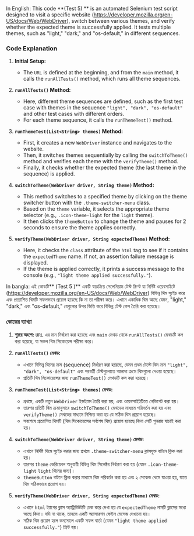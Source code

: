 In English:
This code **(Test 5) ** is an automated Selenium test script designed to visit a specific website (https://developer.mozilla.org/en-US/docs/Web/WebDriver), switch between various themes, and verify whether the expected theme is successfully applied. It tests multiple themes, such as "light," "dark," and "os-default," in different sequences.

### Code Explanation

1. **Initial Setup:** 
   - The `URL` is defined at the beginning, and from the `main` method, it calls the `runAllTests()` method, which runs all theme sequences.

2. **`runAllTests()` Method:** 
   - Here, different theme sequences are defined, such as the first test case with themes in the sequence `"light", "dark", "os-default"` and other test cases with different orders.
   - For each theme sequence, it calls the `runThemeTest()` method.

3. **`runThemeTest(List<String> themes)` Method:** 
   - First, it creates a new `WebDriver` instance and navigates to the website.
   - Then, it switches themes sequentially by calling the `switchToTheme()` method and verifies each theme with the `verifyTheme()` method.
   - Finally, it checks whether the expected theme (the last theme in the sequence) is applied.

4. **`switchToTheme(WebDriver driver, String theme)` Method:** 
   - This method switches to a specified theme by clicking on the theme switcher button with the `.theme-switcher-menu` class.
   - Based on the `theme` variable, it selects the appropriate theme selector (e.g., `.icon-theme-light` for the `light` theme).
   - It then clicks the `themeButton` to change the theme and pauses for 2 seconds to ensure the theme applies correctly.

5. **`verifyTheme(WebDriver driver, String expectedTheme)` Method:** 
   - Here, it checks the `class` attribute of the `html` tag to see if it contains the `expectedTheme` name. If not, an assertion failure message is displayed.
   - If the theme is applied correctly, it prints a success message to the console (e.g., `"light theme applied successfully."`).

In bangla:
এই কোডটি** (Test 5 )** একটি স্বয়ংক্রিয় সেলেনিয়াম টেস্ট স্ক্রিপ্ট যা নির্দিষ্ট ওয়েবসাইটে (https://developer.mozilla.org/en-US/docs/Web/WebDriver) বিভিন্ন থিম স্যুইচ করে এবং প্রত্যাশিত থিমটি সফলভাবে প্রয়োগ হয়েছে কি না তা পরীক্ষা করে। এখানে একাধিক থিম আছে যেমন, "light," "dark," এবং "os-default," যেগুলোর উপর ভিত্তি করে বিভিন্ন টেস্ট কেস তৈরি করা হয়েছে।

### কোডের ব্যাখ্যা

1. **শুরুর অংশে:** `URL` এর মান নির্ধারণ করা হয়েছে এবং `main` মেথড থেকে `runAllTests()` মেথডটি কল করা হয়েছে, যা সকল থিম সিকোয়েন্স পরীক্ষা করে।

2. **`runAllTests()` মেথড:** 
    - এখানে বিভিন্ন থিমের ক্রম (sequence) নির্ধারণ করা হয়েছে, যেমন প্রথম টেস্টে থিম ক্রম `"light", "dark", "os-default"` এবং পরবর্তী টেস্টগুলোতে আলাদা ক্রমে থিমগুলো দেওয়া হয়েছে।
    - প্রতিটি থিম সিকোয়েন্সের জন্য `runThemeTest()` মেথডটি কল করা হয়েছে।

3. **`runThemeTest(List<String> themes)` মেথড:**
    - প্রথমে, একটি নতুন `WebDriver` ইন্সট্যান্স তৈরি করা হয়, এবং ওয়েবসাইটটিতে নেভিগেট করা হয়।
    - তারপর প্রতিটি থিম ক্রমানুসারে `switchToTheme()` মেথডের মাধ্যমে পরিবর্তন করা হয় এবং `verifyTheme()` মেথডের মাধ্যমে নিশ্চিত করা হয় যে সঠিক থিম প্রয়োগ হয়েছে।
    - সবশেষে প্রত্যাশিত থিমটি (থিম সিকোয়েন্সের সর্বশেষ থিম) প্রয়োগ হয়েছে কিনা সেটি পুনরায় যাচাই করা হয়।

4. **`switchToTheme(WebDriver driver, String theme)` মেথড:**
    - এখানে নির্দিষ্ট থিমে স্যুইচ করার জন্য প্রথমে `.theme-switcher-menu` ক্লাসযুক্ত বাটনে ক্লিক করা হয়।
    - তারপর `theme` ভেরিয়েবল অনুযায়ী বিভিন্ন থিম সিলেক্টর নির্ধারণ করা হয় (যেমন `.icon-theme-light` `light` থিমের জন্য)।
    - `themeButton` বাটনে ক্লিক করার মাধ্যমে থিম পরিবর্তন করা হয় এবং ২ সেকেন্ড থেমে যাওয়া হয়, যাতে থিম সঠিকভাবে প্রয়োগ হয়।

5. **`verifyTheme(WebDriver driver, String expectedTheme)` মেথড:**
    - এখানে `html` ট্যাগের ক্লাস অ্যাট্রিবিউটটি চেক করে দেখা হয় যে `expectedTheme` নামটি ক্লাসের মধ্যে আছে কিনা। যদি না থাকে, তাহলে একটি অ্যাসারশন ফেইল মেসেজ দেখানো হয়।
    - সঠিক থিম প্রয়োগ হলে কনসোলে একটি সফল বার্তা (যেমন `"light theme applied successfully."`) প্রিন্ট হয়।
